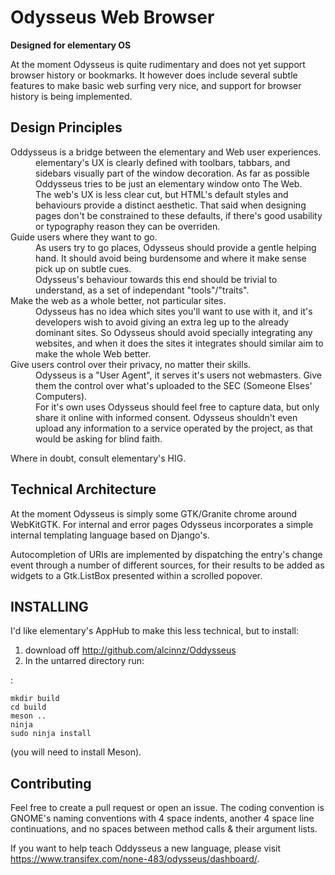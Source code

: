 Odysseus Web Browser
====================

**Designed for elementary OS**

At the moment Odysseus is quite rudimentary and does not yet support browser history or bookmarks. It however does include several subtle features to make basic web surfing very nice, and support for browser history is being implemented. 

Design Principles
-----------------

<dl>
<dt>Oddysseus is a bridge between the elementary and Web user experiences.</dt>

<dd>elementary's UX is clearly defined with toolbars, tabbars, and sidebars visually part of the window decoration. As far as possible Oddysseus tries to be just an elementary window onto The Web. </dd>

<dd>The web's UX is less clear cut, but HTML's default styles and behaviours provide a distinct aesthetic. That said when designing pages don't be constrained to these defaults, if there's good usability or typography reason they can be overriden.</dd>

<dt>Guide users where they want to go.</dt>

<dd>As users try to go places, Odysseus should provide a gentle helping hand. It should avoid being burdensome and where it make sense pick up on subtle cues. </dd>

<dd>Odysseus's behaviour towards this end should be trivial to understand, as a set of independant "tools"/"traits". </dd>

<dt>Make the web as a whole better, not particular sites.</dt>

<dd>Odysseus has no idea which sites you'll want to use with it, and it's developers wish to avoid giving an extra leg up to the already dominant sites. So Odysseus should avoid specially integrating any websites, and when it does the sites it integrates should similar aim to make the whole Web better.</dd>

<dt>Give users control over their privacy, no matter their skills.</dt>

<dd>Odysseus is a "User Agent", it serves it's users not webmasters. Give them the control over what's uploaded to the SEC (Someone Elses' Computers).</dd>

<dd>For it's own uses Odysseus should feel free to capture data, but only share it online with informed consent. Odysseus shouldn't even upload any information to a service operated by the project, as that would be asking for blind faith. </dd>
</dl>

Where in doubt, consult elementary's HIG. 

Technical Architecture
----------------------

At the moment Odysseus is simply some GTK/Granite chrome around WebKitGTK. For internal and error pages Odysseus incorporates a simple internal templating language based on Django's. 

Autocompletion of URIs are implemented by dispatching the entry's change event through a number of different sources, for their results to be added as widgets to a Gtk.ListBox presented within a scrolled popover. 

INSTALLING
----------

I'd like elementary's AppHub to make this less technical, but to install: 

1. download off http://github.com/alcinnz/Oddysseus
2. In the untarred directory run:

:

    mkdir build
    cd build
    meson ..
    ninja
    sudo ninja install
    
(you will need to install Meson). 

Contributing
------------

Feel free to create a pull request or open an issue. The coding convention is GNOME's naming conventions with 4 space indents, another 4 space line continuations, and no spaces between method calls & their argument lists. 

If you want to help teach Oddysseus a new language, please visit https://www.transifex.com/none-483/odysseus/dashboard/. 
